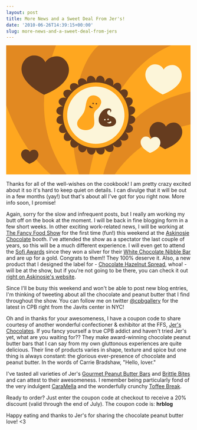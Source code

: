 ```yaml
---
layout: post
title: More News and a Sweet Deal From Jer's!
date: '2010-06-26T14:39:15+00:00'
slug: more-news-and-a-sweet-deal-from-jers
---
```

<img src='images/uploads/2010/06/cpb_hearts1.gif' alt='chocolate peanut butter love' class="yellowborder"/>

Thanks for all of the well-wishes on the cookbook! I am pretty crazy excited about it so it's hard to keep quiet on details. I can divulge that it will be out in a few months (yay!) but that's about all I've got for you right now. More info soon, I promise!

Again, sorry for the slow and infrequent posts, but I really am working my butt off on the book at the moment. I will be back in fine blogging form in a few short weeks. In other exciting work-related news, I will be working at <a href="http://www.specialtyfood.com/fancy-food-show/">The Fancy Food Show</a> for the first time (fun!) this weekend at the <a href="https://www.askinosie.com/">Askinosie Chocolate</a> booth. I've attended the show as a spectator the last couple of years, so this will be a much different experience. I will even get to attend the <a href="http://www.specialtyfood.com/sofi/">Sofi Awards</a> since they won a silver for their <a href="http://www.askinosie.com/p-66-soconusco-white-chocolate-nibble-bar-85g3-oz.aspx">White Chocolate Nibble Bar</a> and are up for a gold. Congrats to them!! They 100% deserve it. Also, a new product that I designed the label for - <a href="https://www.askinosie.com/p-107-askinosie-chocolate-hazelnut-spread.aspx">Chocolate Hazelnut Spread</a>, whoa! - will be at the show, but if you're not going to be there, you can check it out <a href="https://www.askinosie.com/p-107-askinosie-chocolate-hazelnut-spread.aspx">right on Askinosie's website</a>.

Since I'll be busy this weekend and won't be able to post new blog entries, I'm thinking of tweeting about all the chocolate and peanut butter that I find throughout the show. You can follow me on twitter <a href="http://twitter.com/cpbgallery">@cpbgallery</a> for the latest in CPB right from the Javits center in NYC!

Oh and in thanks for your awesomeness, I have a coupon code to share courtesy of another wonderful confectioner & exhibitor at the FFS, <a href="http://www.jers.com/">Jer's Chocolates</a>. If you fancy yourself a true CPB addict and haven't tried Jer's yet, what are you waiting for?? They make award-winning chocolate peanut butter bars that I can say from my own gluttonous experiences are quite delicious. Their line of products varies in shape, texture and spice but one thing is always constant: the glorious ever-presence of chocolate and peanut butter. In the words of Carrie Bradshaw, "Hello, lover." 

I've tasted all varieties of Jer's <a href="http://www.jers.com/prod_detail_list/peanut_butter_bars">Gourmet Peanut Butter Bars</a> and <a href="http://www.jers.com/prod_detail_list/peanut_brittle_bites">Brittle Bites</a> and can attest to their awesomeness. I remember being particularly fond of the very indulgent <a href="http://www.jers.com/product/59/peanut_butter_bars">CaraMella</a> and the wonderfully crunchy <a href="http://www.jers.com/product/58/peanut_butter_bars">Toffee Break</a>. 

Ready to order? Just enter the coupon code at checkout to receive a 20% discount (valid through the end of July). The coupon code is: <strong>hrblog</strong>

Happy eating and thanks to Jer's for sharing the chocolate peanut butter love! <3
